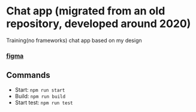 # Chat app (migrated from an old repository, developed around 2020)

Training(no frameworks) chat app based on my design

### [figma](https://www.figma.com/file/NY3o1T3tKVW6zS0zruZ4K4/Chat-App?node-id=0%3A1)

## Commands

-   Start: `npm run start`
-   Build: `npm run build`
-   Start test: `npm run test`
